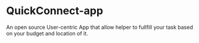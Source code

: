 # QuickConnect-app
An open source User-centric App that allow helper to fullfill your task based on your budget and location of it.
